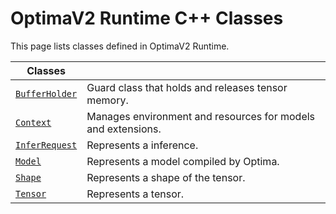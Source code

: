 OptimaV2 Runtime C++ Classes
============================

This page lists classes defined in OptimaV2 Runtime.

| Classes |   |
| ------- | - |
| [`BufferHolder`](buffer_holder.md) | Guard class that holds and releases tensor memory. |
| [`Context`](context.md) | Manages environment and resources for models and extensions. |
| [`InferRequest`](infer_request.md) | Represents a inference. |
| [`Model`](model.md) | Represents a model compiled by Optima. |
| [`Shape`](shape.md) | Represents a shape of the tensor. |
| [`Tensor`](tensor.md) | Represents a tensor. |